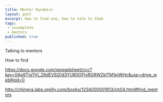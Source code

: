```yaml
---
title: Mentor Dynamics
layout: post
excerpt: How to find one, how to talk to them
tags:
 - incomplete
 - mentors
published: true
---
```


Talking to mentors

How to find

https://docs.google.com/spreadsheet/ccc?key=0Ag9TlqTh1_29dEVSQ1d3YU80OFIyRGRWZklTM1pIWHc&usp=drive_web#gid=0 

http://chimera.labs.oreilly.com/books/1234000001813/ch04.html#find_mentors
